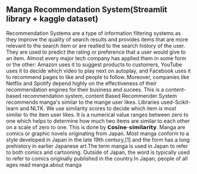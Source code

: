 <h2> Manga Recommendation System(Streamlit library + kaggle dataset) </h2>

Recommendation Systems are a type of information filtering systems as they improve the quality of search results and provides items that are more relevant to the search item or are realted to the search history of the user.
They are used to predict the rating or preference that a user would give to an item. Almost every major tech company has applied them in some form or the other: Amazon uses it to suggest products to customers, YouTube uses it to decide which video to play next on autoplay, and Facebook uses it to recommend pages to like and people to follow. Moreover, companies like Netflix and Spotify depend highly on the effectiveness of their recommendation engines for their business and sucees.
This is a content-based recommendation system, content Based Recommender System recommends manga's similar to the mange user likes.
Libraries used-Scikit-learn and NLTK. 
We use similarity scores to decide which item is most similar to the item user likes. It is a numerical value ranges between zero to one which helps to determine how much two items are similar to each other on a scale of zero to one.
This is done by 𝗖𝗼𝘀𝗶𝗻𝗲-𝘀𝗶𝗺𝗶𝗹𝗮𝗿𝗶𝘁𝘆.
Manga are comics or graphic novels originating from Japan. Most manga conform to a style developed in Japan in the late 19th century,[1] and the form has a long prehistory in earlier Japanese art.The term manga is used in Japan to refer to both comics and cartooning. Outside of Japan, the word is typically used to refer to comics originally published in the country.In Japan, people of all ages read manga.<a herf = "https://en.wikipedia.org/wiki/Manga">about manga</a>

